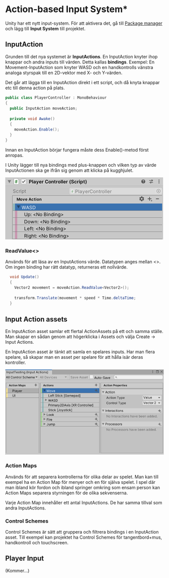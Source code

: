 # Action-based Input System\*

Unity har ett nytt input-system. För att aktivera det, gå till [Package manager](../../andra-funktioner/package-manager.md) och lägg till **Input System** till projektet.

## InputAction

Grunden till det nya systemet är **InputActions**. En InputAction knyter ihop knappar och andra inputs till värden. Detta kallas **bindings**. Exempel: En Movement-InputAction som knyter WASD och en handkontrolls vänstra analoga styrspak till en 2D-vektor med X- och Y-värden.

Det går att lägga till en InputAction direkt i ett script, och då knyta knappar etc till denna action på plats.

```csharp
public class PlayerController : MonoBehaviour
{
  public InputAction moveAction;
  
  private void Awake()
  {
    moveAction.Enable();
  }
}
```

Innan en InputAction börjar fungera måste dess Enable()-metod först anropas.

I Unity lägger till nya bindings med plus-knappen och vilken typ av värde InputActionen ska ge ifrån sig genom att klicka på kugghjulet.

![En InputAction med en Up/Down/Left/right composite-binding som döpts till WASD](<../../.gitbook/assets/image (2).png>)

### ReadValue<>

Används för att läsa av en InputActions värde. Datatypen anges mellan <>. Om ingen binding har rätt datatyp, returneras ett nollvärde.

```csharp
  void Update()
  {
    Vector2 movement = moveAction.ReadValue<Vector2>();
    
    transform.Translate(movement * speed * Time.deltaTime;
  }
```

## Input Action assets

En InputAction asset samlar ett flertal ActionAssets på ett och samma ställe. Man skapar en sådan genom att högerklicka i Assets och välja Create -> Input Actions.

En InputAction asset är tänkt att samla en spelares inputs. Har man flera spelare, så skapar man en asset per spelare för att hålla isär deras kontroller.

![](<../../.gitbook/assets/image (19).png>)

### Action Maps

Används för att separera kontrollerna för olika delar av spelet. Man kan till exempel ha en Action Map för menyer och en för själva spelet. I spel där man ibland kör fordon och ibland springer omkring som ensam person kan Action Maps separera styrningen för de olika sekvenserna.

Varje Action Map innehåller ett antal InputActions. De har samma tillval som andra InputActions.

### Control Schemes

Control Schemes är sätt att gruppera och filtrera bindings i en InputAction asset. Till exempel kan projektet ha Control Schemes för tangentbord+mus, handkontroll och touchscreen.

## Player Input

(Kommer…)
